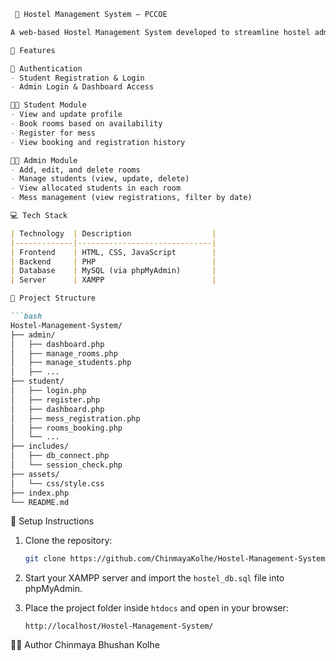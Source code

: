 

```markdown
 🏨 Hostel Management System – PCCOE

A web-based Hostel Management System developed to streamline hostel administration, including student and admin panels, room booking, mess registration, and student profile management.

🚀 Features

🔐 Authentication
- Student Registration & Login
- Admin Login & Dashboard Access

🧑‍🎓 Student Module
- View and update profile
- Book rooms based on availability
- Register for mess
- View booking and registration history

🧑‍💼 Admin Module
- Add, edit, and delete rooms
- Manage students (view, update, delete)
- View allocated students in each room
- Mess management (view registrations, filter by date)

💻 Tech Stack

| Technology  | Description                  |
|-------------|------------------------------|
| Frontend    | HTML, CSS, JavaScript        |
| Backend     | PHP                          |
| Database    | MySQL (via phpMyAdmin)       |
| Server      | XAMPP                        |

📁 Project Structure

```bash
Hostel-Management-System/
├── admin/
│   ├── dashboard.php
│   ├── manage_rooms.php
│   ├── manage_students.php
│   ├── ...
├── student/
│   ├── login.php
│   ├── register.php
│   ├── dashboard.php
│   ├── mess_registration.php
│   ├── rooms_booking.php
│   └── ...
├── includes/
│   ├── db_connect.php
│   └── session_check.php
├── assets/
│   └── css/style.css
├── index.php
└── README.md
```


 🔧 Setup Instructions

1. Clone the repository:
   ```bash
   git clone https://github.com/ChinmayaKolhe/Hostel-Management-System-PCCOE.git
   ```

2. Start your XAMPP server and import the `hostel_db.sql` file into phpMyAdmin.

3. Place the project folder inside `htdocs` and open in your browser:
   ```
   http://localhost/Hostel-Management-System/
   ```
🙋‍♂️ Author
Chinmaya Bhushan Kolhe 



